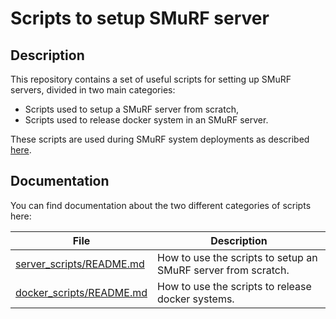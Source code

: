 # Scripts to setup SMuRF server

## Description

This repository contains a set of useful scripts for setting up SMuRF servers, divided in two main categories:
- Scripts used to setup a SMuRF server from scratch,
- Scripts used to release docker system in an SMuRF server.

These scripts are used during SMuRF system deployments as described [here](https://confluence.slac.stanford.edu/display/SMuRF/SMuRF+Deployment).

## Documentation

You can find documentation about the two different categories of scripts here:

File                                                  | Description
------------------------------------------------------|------------------------
[server_scripts/README.md](server_scripts/README.md)  | How to use the scripts to setup an SMuRF server from scratch.
[docker_scripts/README.md](docker_scripts/README.md)  | How to use the scripts to release docker systems.

